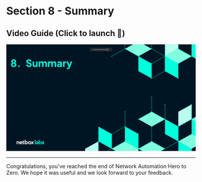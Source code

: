 # Section 8 - Summary

## Video Guide (Click to launch :rocket:)
[![Summary](images/videos/Summary.png)](https://www.youtube.com/watch?v=sy0CjkoErUA)

___

Congratulations, you've reached the end of Network Automation Hero to Zero. We hope it was useful and we look forward to your feedback.